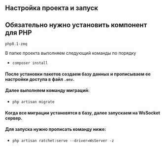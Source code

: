 ## Настройка проекта и запуск

## Обязательно нужно установить компонент для PHP
```php8.1-zmq```

В папке проекта выполняем следующий команды по порядку

- ```composer install```

#### После установки пакетов создаем базу данных и прописываем ее настройки доступа в файл ```.env```.
#### Далее выполняем команду миграций:

- ```php artisan migrate```

#### Когда все миграции установятся в базу, далее запускаем на WsSocket сервер.
#### Для запуска нужно прописать команду ниже:

- ```php artisan ratchet:serve --driver=WsServer -z```
